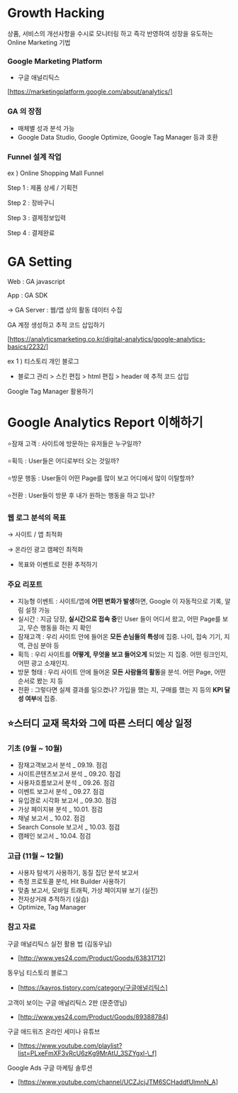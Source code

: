 # Growth Hacking

상품, 서비스의 개선사항을 수시로 모니터링 하고 즉각 반영하여 성장을 유도하는 Online Marketing 기법

### Google Marketing Platform

- 구글 애널리틱스

[https://marketingplatform.google.com/about/analytics/]

### GA 의 장점

- 매체별 성과 분석 가능
- Google Data Studio, Google Optimize, Google Tag Manager 등과 호환

### Funnel 설계 작업

ex ) Online Shopping Mall Funnel

Step 1 : 제품 상세 / 기획전

Step 2 : 장바구니

Step 3 : 결제정보입력

Step 4 : 결제완료

# GA Setting

Web : GA javascript

App : GA SDK

→ GA Server : 웹/앱 상의 활동 데이터 수집

GA 계정 생성하고 추적 코드 삽입하기

[https://analyticsmarketing.co.kr/digital-analytics/google-analytics-basics/2232/]

ex 1 ) 티스토리 개인 블로그

- 블로그 관리 > 스킨 편집 > html 편집 > header 에 추적 코드 삽입

Google Tag Manager 활용하기

# Google Analytics Report 이해하기

⭐️잠재 고객 : 사이트에 방문하는 유저들은 누구일까?

⭐️획득 : User들은 어디로부터 오는 것일까?

⭐️방문 행동 : User들이 어떤 Page를 많이 보고 어디에서 많이 이탈할까?

⭐️전환 : User들이 방문 후 내가 원하는 행동을 하고 있나?

### 웹 로그 분석의 목표

→ 사이트 / 앱 최적화

→ 온라인 광고 캠페인 최적화

- 목표와 이벤트로 전환 추적하기

### 주요 리포트

- 지능형 이벤트 : 사이트/앱에 **어떤 변화가 발생**하면, Google 이 자동적으로 기록, 알림 설정 가능
- 실시간 : 지금 당장, **실시간으로 접속 중**인 User 들이 어디서 왔고, 어떤 Page를 보고, 무슨 행동을 하는 지 확인
- 잠재고객 : 우리 사이트 안에 들어온 **모든 손님들의 특성**에 집중. 나이, 접속 기기, 지역, 관심 분야 등
- 획득 : 우리 사이트를 **어떻게, 무엇을 보고 들어오게** 되었는 지 집중. 어떤 링크인지, 어떤 광고 소재인지.
- 방문 형태 : 우리 사이트 안에 들어온 **모든 사람들의 활동**을 분석. 어떤 Page, 어떤 순서로 봤는 지 등
- 전환 : 그렇다면 실제 결과를 일으켰나? 가입을 했는 지, 구매를 했는 지 등의 **KPI 달성 여부**에 집중.

## ⭐️스터디 교재 목차와 그에 따른 스터디 예상 일정

### 기초 (9월 ~ 10월)

- 잠재고객보고서 분석 \_ 09.19. 점검
- 사이트콘텐츠보고서 분석 \_ 09.20. 점검
- 사용자흐름보고서 분석 \_ 09.26. 점검
- 이벤트 보고서 분석 \_ 09.27. 점검
- 유입경로 시각화 보고서 \_ 09.30. 점검
- 가상 페이지뷰 분석 \_ 10.01. 점검
- 채널 보고서 \_ 10.02. 점검
- Search Console 보고서 \_ 10.03. 점검
- 캠페인 보고서 \_ 10.04. 점검

### 고급 (11월 ~ 12월)

- 사용자 탐색기 사용하기, 동질 집단 분석 보고서
- 측정 프로토콜 분석, Hit Builder 사용하기
- 맞춤 보고서, 모바일 트래픽, 가상 페이지뷰 보기 (실전)
- 전자상거래 추적하기 (실습)
- Optimize, Tag Manager

### 참고 자료

구글 애널리틱스 실전 활용 법 (김동우님)

- [http://www.yes24.com/Product/Goods/63831712]

동우님 티스토리 블로그

- [https://kayros.tistory.com/category/구글애널리틱스]

고객이 보이는 구글 애널리틱스 2판 (문준영님)

- [http://www.yes24.com/Product/Goods/89388784]

구글 애드워즈 온라인 세미나 유튜브

- [https://www.youtube.com/playlist?list=PLxeFmXF3vRcU6zKg9MrAtU_3SZYgxl-\_f]

Google Ads 구글 마케팅 솔루션

- [https://www.youtube.com/channel/UCZJcjJTM6SCHaddfUlmnN_A]
